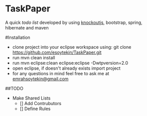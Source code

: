 # TaskPaper

A quick *todo list* developed by using [knockoutjs](http://knockoutjs.com), bootstrap, spring, hibernate and maven

#Installation
* clone project into your eclipse workspace using:
git clone https://github.com/esoytekin/TaskPaper.git
* run mvn clean install
* run mvn eclipse:clean eclipse:eclipse -Dwtpversion=2.0
* open eclipse, if doesn't already exists import project
* for any questions in mind feel free to ask me at emrahsoytekin@gmail.com



##TODO
* Make Shared Lists
   - [] Add Contrubutors 
   - [] Define Rules
